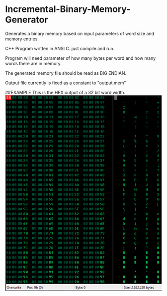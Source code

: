 # Incremental-Binary-Memory-Generator
Generates a binary memory based on input parameters of word size and memory entries.

C++ Program written in ANSI C. just compile and run.

Program will need parameter of how many bytes per word and how many words there are in memory. 

The generated memory file should be read as BIG ENDIAN. 

Output file currently is fixed as a constant to "output.mem"

##EXAMPLE
This is the HEX output of a 32 bit word width. 
![alt text](/SCREENSHOTS/screenshot_output_hex.png)
